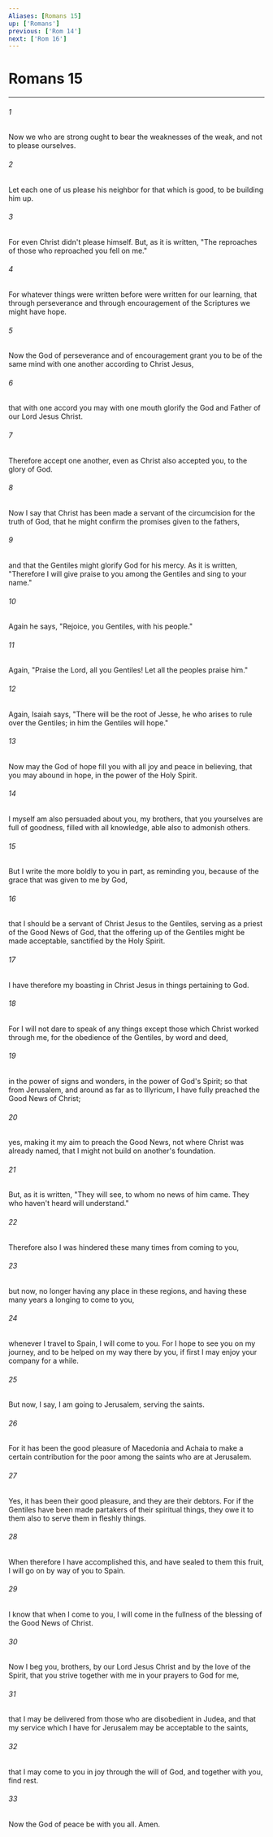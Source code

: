 ```yaml
---
Aliases: [Romans 15]
up: ['Romans']
previous: ['Rom 14']
next: ['Rom 16']
---
```

# Romans 15
***





###### 1 

Now we who are strong ought to bear the weaknesses of the weak, and not to please ourselves. 



###### 2 

Let each one of us please his neighbor for that which is good, to be building him up. 



###### 3 

For even Christ didn't please himself. But, as it is written, "The reproaches of those who reproached you fell on me." 



###### 4 

For whatever things were written before were written for our learning, that through perseverance and through encouragement of the Scriptures we might have hope. 



###### 5 

Now the God of perseverance and of encouragement grant you to be of the same mind with one another according to Christ Jesus, 



###### 6 

that with one accord you may with one mouth glorify the God and Father of our Lord Jesus Christ. 



###### 7 

Therefore accept one another, even as Christ also accepted you, to the glory of God. 



###### 8 

Now I say that Christ has been made a servant of the circumcision for the truth of God, that he might confirm the promises given to the fathers, 



###### 9 

and that the Gentiles might glorify God for his mercy. As it is written, "Therefore I will give praise to you among the Gentiles and sing to your name." 



###### 10 

Again he says, "Rejoice, you Gentiles, with his people." 



###### 11 

Again, "Praise the Lord, all you Gentiles! Let all the peoples praise him." 



###### 12 

Again, Isaiah says, "There will be the root of Jesse, he who arises to rule over the Gentiles; in him the Gentiles will hope." 



###### 13 

Now may the God of hope fill you with all joy and peace in believing, that you may abound in hope, in the power of the Holy Spirit. 



###### 14 

I myself am also persuaded about you, my brothers, that you yourselves are full of goodness, filled with all knowledge, able also to admonish others. 



###### 15 

But I write the more boldly to you in part, as reminding you, because of the grace that was given to me by God, 



###### 16 

that I should be a servant of Christ Jesus to the Gentiles, serving as a priest of the Good News of God, that the offering up of the Gentiles might be made acceptable, sanctified by the Holy Spirit. 



###### 17 

I have therefore my boasting in Christ Jesus in things pertaining to God. 



###### 18 

For I will not dare to speak of any things except those which Christ worked through me, for the obedience of the Gentiles, by word and deed, 



###### 19 

in the power of signs and wonders, in the power of God's Spirit; so that from Jerusalem, and around as far as to Illyricum, I have fully preached the Good News of Christ; 



###### 20 

yes, making it my aim to preach the Good News, not where Christ was already named, that I might not build on another's foundation. 



###### 21 

But, as it is written, "They will see, to whom no news of him came. They who haven't heard will understand." 



###### 22 

Therefore also I was hindered these many times from coming to you, 



###### 23 

but now, no longer having any place in these regions, and having these many years a longing to come to you, 



###### 24 

whenever I travel to Spain, I will come to you. For I hope to see you on my journey, and to be helped on my way there by you, if first I may enjoy your company for a while. 



###### 25 

But now, I say, I am going to Jerusalem, serving the saints. 



###### 26 

For it has been the good pleasure of Macedonia and Achaia to make a certain contribution for the poor among the saints who are at Jerusalem. 



###### 27 

Yes, it has been their good pleasure, and they are their debtors. For if the Gentiles have been made partakers of their spiritual things, they owe it to them also to serve them in fleshly things. 



###### 28 

When therefore I have accomplished this, and have sealed to them this fruit, I will go on by way of you to Spain. 



###### 29 

I know that when I come to you, I will come in the fullness of the blessing of the Good News of Christ. 



###### 30 

Now I beg you, brothers, by our Lord Jesus Christ and by the love of the Spirit, that you strive together with me in your prayers to God for me, 



###### 31 

that I may be delivered from those who are disobedient in Judea, and that my service which I have for Jerusalem may be acceptable to the saints, 



###### 32 

that I may come to you in joy through the will of God, and together with you, find rest. 



###### 33 

Now the God of peace be with you all. Amen.
